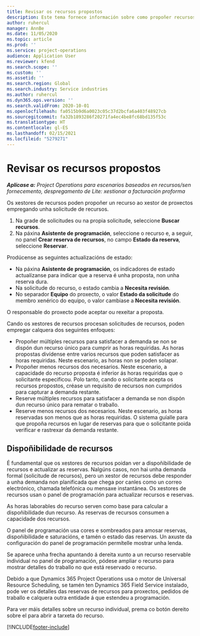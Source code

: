```yaml
---
title: Revisar os recursos propostos
description: Este tema fornece información sobre como propoñer recursos de proxecto.
author: ruhercul
manager: AnnBe
ms.date: 11/05/2020
ms.topic: article
ms.prod: ''
ms.service: project-operations
audience: Application User
ms.reviewer: kfend
ms.search.scope: ''
ms.custom: ''
ms.assetid: ''
ms.search.region: Global
ms.search.industry: Service industries
ms.author: ruhercul
ms.dyn365.ops.version: ''
ms.search.validFrom: 2020-10-01
ms.openlocfilehash: fa0515b9d6a0023c05c37d2bcfa6a403f48927cb
ms.sourcegitcommit: fa32b1893286f20271fa4ec4be8fc68bd135f53c
ms.translationtype: HT
ms.contentlocale: gl-ES
ms.lasthandoff: 02/15/2021
ms.locfileid: "5279271"
---
```

# <a name="review-proposed-resources"></a>Revisar os recursos propostos

_**Aplícase a:** Project Operations para escenarios baseados en recursos/sen fornecemento, despregamento de Lite: xestionar a facturación proforma_

Os xestores de recursos poden propoñer un recurso ao xestor de proxectos empregando unha solicitude de recursos.

1. Na grade de solicitudes ou na propia solicitude, seleccione **Buscar recursos**.
2. Na páxina **Asistente de programación**, seleccione o recurso e, a seguir, no panel **Crear reserva de recursos**, no campo **Estado da reserva**, seleccione **Reservar**.

Prodúcense as seguintes actualizacións de estado:

- Na páxina **Asistente de programación**, os indicadores de estado actualízanse para indicar que a reserva é unha proposta, non unha reserva dura.
- Na solicitude do recurso, o estado cambia a **Necesita revisión**.
- No separador **Equipo** do proxecto, o valor **Estado da solicitude** do membro xenérico do equipo, o valor cambiase a **Necesita revisión**.

O responsable do proxecto pode aceptar ou rexeitar a proposta.

Cando os xestores de recursos procesan solicitudes de recursos, poden empregar calquera dos seguintes enfoques:

- Propoñer múltiples recursos para satisfacer a demanda se non se dispón dun recurso único para cumprir as horas requiridas. As horas propostas divídense entre varios recursos que poden satisfacer as horas requiridas. Neste escenario, as horas non se poden solapar.
- Propoñer menos recursos dos necesarios. Neste escenario, a capacidade do recurso proposta é inferior ás horas requiridas que o solicitante especificou. Polo tanto, cando o solicitante acepta os recursos propostos, créase un requisito de recursos non cumpridos para capturar a demanda restante.
- Reserve múltiples recursos para satisfacer a demanda se non dispón dun recurso único para rematar o traballo.
- Reserve menos recursos dos necesarios. Neste escenario, as horas reservadas son menos que as horas requiridas. O sistema guíalle para que propoña recursos en lugar de reservas para que o solicitante poida verificar e rastrexar da demanda restante.

## <a name="resource-availability"></a>Dispoñibilidade de recursos

É fundamental que os xestores de recursos poidan ver a dispoñibilidade de recursos e actualizar as reservas. Nalgúns casos, non hai unha demanda formal (solicitude de recursos), pero un xestor de recursos debe responder a unha demanda non planificada que chega por canles como un correo electrónico, chamada telefónica ou mensaxe instantánea. Os xestores de recursos usan o panel de programación para actualizar recursos e reservas.

As horas laborables do recurso serven como base para calcular a dispoñibilidade dun recurso. As reservas de recursos consumen a capacidade dos recursos.

O panel de programación usa cores e sombreados para amosar reservas, dispoñibilidade e saturacións, e tamén o estado das reservas. Un axuste da configuración do panel de programación permítelle mostrar unha lenda.

Se aparece unha frecha apuntando á dereita xunto a un recurso reservable individual no panel de programación, pódese ampliar o recurso para mostrar detalles do traballo no que está reservado o recurso.

Debido a que Dynamics 365 Project Operations usa o motor de Universal Resource Scheduling, se tamén ten Dynamics 365 Field Service instalado, pode ver os detalles das reservas de recursos para proxectos, pedidos de traballo e calquera outra entidade á que estendeu a programación.

Para ver máis detalles sobre un recurso individual, prema co botón dereito sobre el para abrir a tarxeta do recurso.



[!INCLUDE[footer-include](../includes/footer-banner.md)]